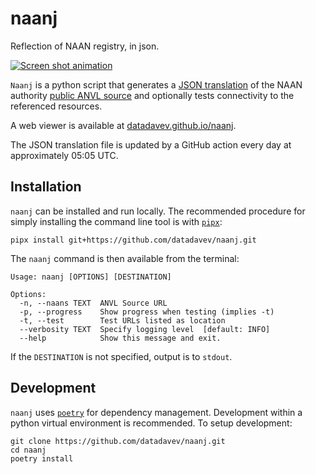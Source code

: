 # naanj

Reflection of NAAN registry, in json.

[![Screen shot animation](https://i.imgur.com/O1lQFFV.gif)](https://vimeo.com/535589766)

`Naanj` is a python script that generates a [JSON translation](data/naanj.json)
of the NAAN authority [public ANVL source](https://n2t.net/e/pub/naan_registry.txt) and 
optionally tests connectivity to the referenced resources.

A web viewer is available at [datadavev.github.io/naanj](https://datadavev.github.io/naanj).

The JSON translation file is updated by a GitHub action every day at 
approximately 05:05 UTC. 

## Installation

`naanj` can be installed and run locally. The recommended procedure for simply 
installing the command line tool is with [`pipx`](https://github.com/pipxproject/pipx):

```
pipx install git+https://github.com/datadavev/naanj.git
```

The `naanj` command is then available from the terminal:

```
Usage: naanj [OPTIONS] [DESTINATION]

Options:
  -n, --naans TEXT  ANVL Source URL
  -p, --progress    Show progress when testing (implies -t)
  -t, --test        Test URLs listed as location
  --verbosity TEXT  Specify logging level  [default: INFO]
  --help            Show this message and exit.
```

If the `DESTINATION` is not specified, output is to `stdout`.

## Development

`naanj` uses [`poetry`](https://python-poetry.org/) for dependency 
management. Development within a python virtual environment is 
recommended. To setup development:

```
git clone https://github.com/datadavev/naanj.git
cd naanj
poetry install
```





